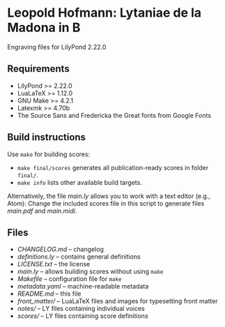 # Leopold Hofmann: Lytaniae de la Madona in B

Engraving files for LilyPond 2.22.0


## Requirements

- LilyPond >= 2.22.0
- LuaLaTeX >= 1.12.0
- GNU Make >= 4.2.1
- Latexmk >= 4.70b
- The Source Sans and Fredericka the Great fonts from Google Fonts


## Build instructions

Use `make` for building scores:
- `make final/scores` generates all publication-ready scores in folder `final/`.
- `make info` lists other available build targets.

Alternatively, the file *main.ly* allows you to work with a text editor (e.g., Atom):
Change the included scores file in this script to generate files *main.pdf* and *main.midi*.


## Files

- *CHANGELOG.md* – changelog
- *definitions.ly* – contains general definitions
- *LICENSE.txt* – the license
- *main.ly* – allows building scores without using `make`
- *Makefile* – configuration file for `make`
- *metadata.yaml* – machine-readable metadata
- *README.md* – this file
- *front_matter/* – LuaLaTeX files and images for typesetting front matter
- *notes/* – LY files containing individual voices
- *scores/* – LY files containing score definitions
